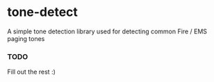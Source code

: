 # tone-detect
A simple tone detection library used for detecting common Fire / EMS paging tones

### TODO
Fill out the rest :)